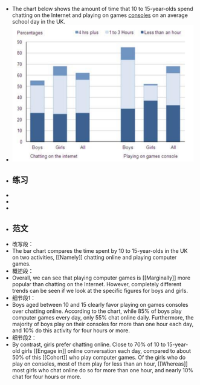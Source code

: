 - The chart below shows the amount of time that 10 to 15-year-olds spend
  chatting on the Internet and playing on games [consoles]([[Console]]) on an average
  school day in the UK.
- ![image.png](../assets/image_1716971478256_0.png)
- ## 练习
-
-
-
- ## 范文
- 改写段：
- The bar chart compares the time spent by 10 to 15-year-olds in the UK on
  two activities, [[Namely]] chatting online and playing computer games.
- 概述段：
- Overall, we can see that playing computer games is [[Marginally]] more popular
  than chatting on the Internet. However, completely different trends can
  be seen if we look at the specific figures for boys and girls.
- 细节段1：
- Boys aged between 10 and 15 clearly favor playing on games consoles over
  chatting online. According to the chart, while 85% of boys play computer
  games every day, only 55% chat online daily. Furthermore, the majority
  of boys play on their consoles for more than one hour each day, and 10%
  do this activity for four hours or more.
- 细节段2：
- By contrast, girls prefer chatting online. Close to 70% of 10 to
  15-year-old girls [[Engage in]] online conversation each day, compared to
  about 50% of this [[Cohort]] who play computer games. Of the girls who do play
  on consoles, most of them play for less than an hour, [[Whereas]] most girls
  who chat online do so for more than one hour, and nearly 10% chat for four
  hours or more.